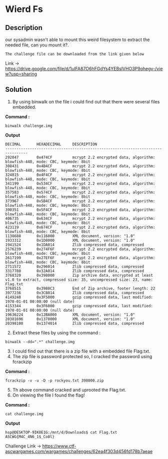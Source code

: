 # Wierd Fs

## Description

our sysadmin wasn't able to mount this weird filesystem to extract the needed file, can you mount it?.

`The challenge file can be downloaded from the link given below`

Link -> https://drive.google.com/file/d/1ulFA87O6hFGdYs4YEBslVHO3P9ohegv-/view?usp=sharing

## Solution

1. By using binwalk on the file i could find out that there were several files embedded.

**Command :**
```console
binwalk challenge.img
```
**Output**
```console
DECIMAL       HEXADECIMAL     DESCRIPTION
--------------------------------------------------------------------------------
292047        0x474CF         mcrypt 2.2 encrypted data, algorithm: blowfish-448, mode: CBC, keymode: 8bit
308431        0x4B4CF         mcrypt 2.2 encrypted data, algorithm: blowfish-448, mode: CBC, keymode: 8bit
324815        0x4F4CF         mcrypt 2.2 encrypted data, algorithm: blowfish-448, mode: CBC, keymode: 8bit
341199        0x534CF         mcrypt 2.2 encrypted data, algorithm: blowfish-448, mode: CBC, keymode: 8bit
357583        0x574CF         mcrypt 2.2 encrypted data, algorithm: blowfish-448, mode: CBC, keymode: 8bit
373967        0x5B4CF         mcrypt 2.2 encrypted data, algorithm: blowfish-448, mode: CBC, keymode: 8bit
390351        0x5F4CF         mcrypt 2.2 encrypted data, algorithm: blowfish-448, mode: CBC, keymode: 8bit
406735        0x634CF         mcrypt 2.2 encrypted data, algorithm: blowfish-448, mode: CBC, keymode: 8bit
423119        0x674CF         mcrypt 2.2 encrypted data, algorithm: blowfish-448, mode: CBC, keymode: 8bit
1138688       0x116000        XML document, version: "1.0"
1933312       0x1D8000        XML document, version: "1.0"
1941524       0x1DA014        Zlib compressed data, compressed
2576239       0x274F6F        mcrypt 2.2 encrypted data, algorithm: blowfish-448, mode: CBC, keymode: 8bit
2617199       0x27EF6F        mcrypt 2.2 encrypted data, algorithm: blowfish-448, mode: CBC, keymode: 8bit
2711572       0x296014        Zlib compressed data, compressed
3317780       0x32A014        Zlib compressed data, compressed
3768320       0x398000        Zip archive data, encrypted at least v1.0 to extract, compressed size: 35, uncompressed size: 23, name: Flag.txt
3768515       0x3980C3        End of Zip archive, footer length: 22
3977236       0x3CB014        Zlib compressed data, compressed
4149248       0x3F5000        gzip compressed data, last modified: 1970-01-01 00:00:00 (null date)
4153344       0x3F6000        gzip compressed data, last modified: 1970-01-01 00:00:00 (null date)
19636224      0x12BA000       XML document, version: "1.0"
20381696      0x1370000       XML document, version: "1.0"
20398100      0x1374014       Zlib compressed data, compressed
```
2. Extract these files by using the command :
```console
binwalk --dd=".*" challenge.img
```
3. I could find out that there is a zip file with a embedded file Flag.txt.
4. The zip file is password protected so, I cracked the password using fcrackzip

**Command :**
```console
fcrackzip -v -u -D -p rockyou.txt 398000.zip
```
5. Th above command cracked and uprooted the Flag.txt.
6. On viewing the file I found the flag!

**Command :**
```console
cat challenge.img
```
**Output**
```console
hsp@DESKTOP-9IK0E1G:/mnt/d/Downloads$ cat Flag.txt
ASCWG{M4C_4N6_1$_Co0l}
```
Challenge Link -> https://www.ctf-ascwargames.com/wargames/challenges/62ea4f303d456fd178b7aeae
